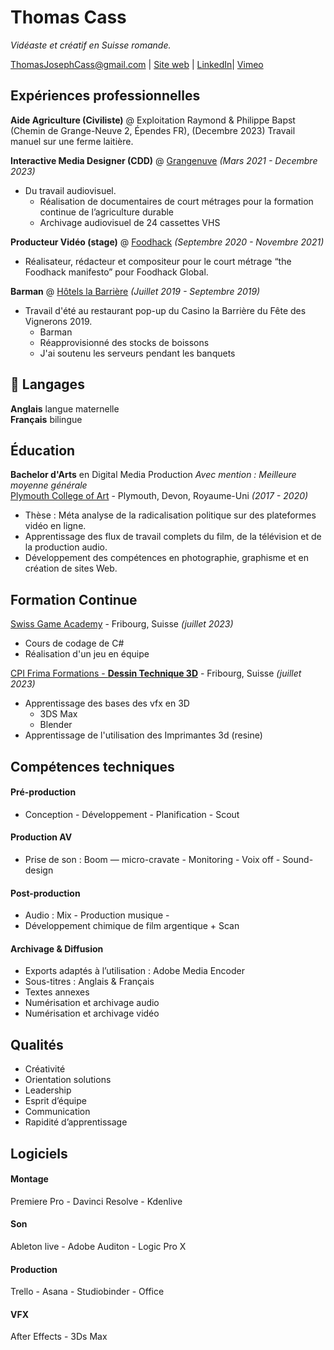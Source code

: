 # Thomas Cass
_Vidéaste et créatif en Suisse romande._

<div id="webaddress">
<a href="mailto:ThomasJosephCass@gmail.com">ThomasJosephCass@gmail.com</a>
| <a href="https://thomasjosephcass.wixsite.com/film">Site web</a>
| <a href="https://www.linkedin.com/in/thomas-cass/">LinkedIn</a>|
<a href="https://vimeo.com/thomascass/">Vimeo</a>
</div>

## Expériences professionnelles

**Aide Agriculture (Civiliste)** @ Exploitation Raymond & Philippe Bapst (Chemin de Grange-Neuve 2, Épendes FR), (Decembre 2023)
Travail manuel sur une ferme laitière.

**Interactive Media Designer (CDD)** @ [Grangenuve](https://www.fr.ch/grangeneuve/) _(Mars 2021 - Decembre 2023)_ <br>
  * Du travail audiovisuel.
    * Réalisation de documentaires de court métrages pour la formation continue de l’agriculture durable
    * Archivage audiovisuel de 24 cassettes VHS

    
**Producteur Vidéo (stage)** @ [Foodhack](https://www.foodhack.global/) _(Septembre 2020 - Novembre 2021)_ <br>
  * Réalisateur, rédacteur et compositeur pour le court métrage “the Foodhack manifesto” pour Foodhack Global.


**Barman** @ [Hôtels la Barrière](https://www.hotelsbarriere.com/fr.html) _(Juillet 2019 - Septembre 2019)_ 
  * Travail d'été au restaurant pop-up du Casino la Barrière du Fête des Vignerons 2019. <br>
    * Barman <br>
    * Réapprovisionné des stocks de boissons
    * J'ai soutenu les serveurs pendant les banquets <br>


## 💬 Langages

**Anglais** langue maternelle <br>
**Français** bilingue


##  Éducation

**Bachelor d'Arts** en Digital Media Production *Avec mention : Meilleure moyenne générale*
<br> [Plymouth College of Art](https://www.plymouthart.ac.uk/) - Plymouth, Devon, Royaume-Uni _(2017 - 2020)_ <br>
  * Thèse : Méta analyse de la radicalisation politique sur des plateformes
vidéo en ligne. <br>
  * Apprentissage des flux de travail complets du film, de la télévision et
de la production audio. <br>
  * Développement des compétences en photographie, graphisme et en
création de sites Web. <br>

 
##  Formation Continue

[Swiss Game Academy](https://gameacademy.ch/SGA/) - Fribourg, Suisse _(juillet 2023)_ <br>
  * Cours de codage de C#  <br>
  * Réalisation d'un jeu en équipe

[CPI Frima Formations - **Dessin Technique 3D**](https://frima-formations.ch/) - Fribourg, Suisse _(juillet 2023)_ <br>
  * Apprentissage des bases des vfx en 3D <br> 
    * 3DS Max <br>
    * Blender <br>
  * Apprentissage de l'utilisation des Imprimantes 3d (resine)
    

  
## Compétences techniques

#### Pré-production
  * Conception - Développement - Planification - Scout
#### Production AV
  * Prise de son : Boom — micro-cravate - Monitoring - Voix off - Sound-design
#### Post-production
  * Audio : Mix -  Production musique -
  * Développement chimique de film argentique + Scan
#### Archivage & Diffusion
  * Exports adaptés à l’utilisation : Adobe Media Encoder
  * Sous-titres : Anglais & Français
  * Textes annexes
  * Numérisation et archivage audio
  * Numérisation et archivage vidéo

## Qualités 
  * Créativité
  * Orientation solutions
  * Leadership
  * Esprit d’équipe
  * Communication
  * Rapidité d’apprentissage

## Logiciels
#### Montage
Premiere Pro - Davinci Resolve - Kdenlive
#### Son
Ableton live - Adobe Auditon - Logic Pro X
#### Production
Trello - Asana - Studiobinder - Office
#### VFX
After Effects - 3Ds Max
